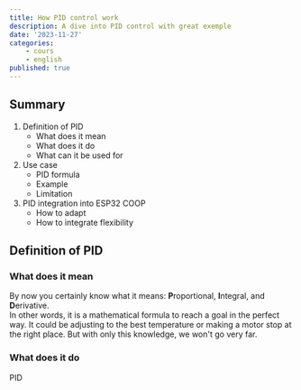 ```yaml
---
title: How PID control work
description: A dive into PID control with great exemple
date: '2023-11-27'
categories:
    - cours
    - english
published: true
---
```


## Summary
1. Definition of PID
    - What does it mean
    - What does it do
    - What can it be used for
2. Use case
    - PID formula
    - Example
    - Limitation
3. PID integration into ESP32 COOP
    - How to adapt 
    - How to integrate flexibility

## Definition of PID
### What does it mean

By now you certainly know what it means: **P**roportional, **I**ntegral, and **D**erivative. <br>In other words, it is a mathematical formula to reach a goal in the perfect way. It could be adjusting to the best temperature or making a motor stop at the right place. But with only this knowledge, we won't go very far.

### What does it do

PID 